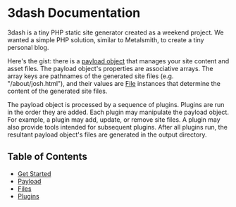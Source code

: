 # 3dash Documentation

3dash is a tiny PHP static site generator created as a weekend project. We wanted a simple
PHP solution, similar to Metalsmith, to create a tiny personal blog.

Here's the gist: there is a [payload object](payload.md) that manages your site content and
asset files. The payload object's properties are associative arrays. The array keys are pathnames 
of the generated site files (e.g. "/about/josh.html"), and their values are [File](files.md)
instances that determine the content of the generated site files.

The payload object is processed by a sequence of plugins. Plugins are run in the order they 
are added. Each plugin may manipulate the payload object. For example, a plugin may add, update, 
or remove site files. A plugin may also provide tools intended for subsequent plugins.
After all plugins run, the resultant payload object's files are generated in the output directory.

## Table of Contents

* [Get Started](./get-started.md)
* [Payload](./payload.md)
* [Files](./files.md)
* [Plugins](./plugins.md)
